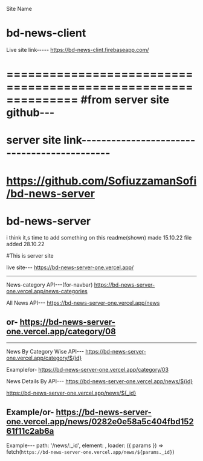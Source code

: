 Site Name
# bd-news-client

Live site link-----
https://bd-news-clint.firebaseapp.com/








==============================================================
#from server site github---
=============================================================
server site link--------------------------------------------
============================================================
https://github.com/SofiuzzamanSofi/bd-news-server
==============================================================
# bd-news-server

i think it,s time to add something on this readme(shown) made 15.10.22 file added 28.10.22

#This is server site

live site---
https://bd-news-server-one.vercel.app/




---------------------------------------------------------------------------------------------------------------
News-category API---(for-navbar)
https://bd-news-server-one.vercel.app/news-categories


All News API---
https://bd-news-server-one.vercel.app/news

or-
https://bd-news-server-one.vercel.app/category/08
---------------------------------------------------------------------------------------------------------------





---------------------------------------------------------------------------------------------------------------
News By Category Wise API---
https://bd-news-server-one.vercel.app/category/${id}

Example/or-
https://bd-news-server-one.vercel.app/category/03


News Details By API---
https://bd-news-server-one.vercel.app/news/${id}

https://bd-news-server-one.vercel.app/news/${_id}

Example/or-
https://bd-news-server-one.vercel.app/news/0282e0e58a5c404fbd15261f11c2ab6a
---------------------------------------------------------------------------------------------------------------


Example---
                path: '/news/:_id', element: <PrivetRoutes><News /></PrivetRoutes>,
                loader: ({ params }) => fetch(`https://bd-news-server-one.vercel.app/news/${params._id}`)